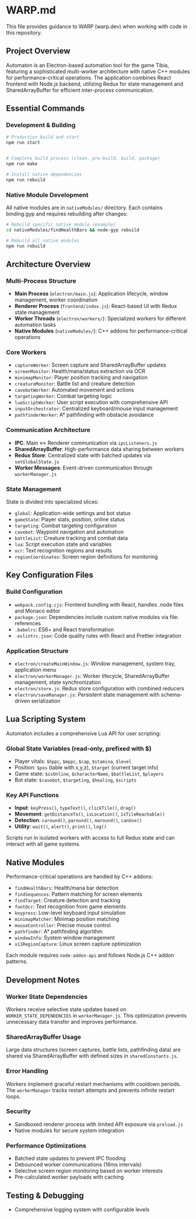 # WARP.md

This file provides guidance to WARP (warp.dev) when working with code in this repository.

## Project Overview

Automaton is an Electron-based automation tool for the game Tibia, featuring a sophisticated multi-worker architecture with native C++ modules for performance-critical operations. The application combines React frontend with Node.js backend, utilizing Redux for state management and SharedArrayBuffer for efficient inter-process communication.

## Essential Commands

### Development & Building

```bash
# Production build and start
npm run start


# Complete build process (clean, pre-build, build, package)
npm run make

# Install native dependencies
npm run rebuild
```

### Native Module Development

All native modules are in `nativeModules/` directory. Each contains binding.gyp and requires rebuilding after changes:

```bash
# Rebuild specific native module (example)
cd nativeModules/findHealthBars && node-gyp rebuild

# Rebuild all native modules
npm run rebuild
```

## Architecture Overview

### Multi-Process Structure

- **Main Process** (`electron/main.js`): Application lifecycle, window management, worker coordination
- **Renderer Process** (`frontend/index.js`): React-based UI with Redux state management
- **Worker Threads** (`electron/workers/`): Specialized workers for different automation tasks
- **Native Modules** (`nativeModules/`): C++ addons for performance-critical operations

### Core Workers

- `captureWorker`: Screen capture and SharedArrayBuffer updates
- `screenMonitor`: Health/mana/status extraction via OCR
- `minimapMonitor`: Player position tracking and navigation
- `creatureMonitor`: Battle list and creature detection
- `cavebotWorker`: Automated movement and actions
- `targetingWorker`: Combat targeting logic
- `luaScriptWorker`: User script execution with comprehensive API
- `inputOrchestrator`: Centralized keyboard/mouse input management
- `pathfinderWorker`: A\* pathfinding with obstacle avoidance

### Communication Architecture

- **IPC**: Main ↔ Renderer communication via `ipcListeners.js`
- **SharedArrayBuffer**: High-performance data sharing between workers
- **Redux Store**: Centralized state with batched updates via `setGlobalState.js`
- **Worker Messages**: Event-driven communication through `workerManager.js`

### State Management

State is divided into specialized slices:

- `global`: Application-wide settings and bot status
- `gameState`: Player stats, position, online status
- `targeting`: Combat targeting configuration
- `cavebot`: Waypoint navigation and automation
- `battleList`: Creature tracking and combat data
- `lua`: Script execution state and variables
- `ocr`: Text recognition regions and results
- `regionCoordinates`: Screen region definitions for monitoring

## Key Configuration Files

### Build Configuration

- `webpack.config.cjs`: Frontend bundling with React, handles .node files and Monaco editor
- `package.json`: Dependencies include custom native modules via file: references
- `.babelrc`: ES6+ and React transformation
- `.eslintrc.json`: Code quality rules with React and Prettier integration

### Application Structure

- `electron/createMainWindow.js`: Window management, system tray, application menu
- `electron/workerManager.js`: Worker lifecycle, SharedArrayBuffer management, state synchronization
- `electron/store.js`: Redux store configuration with combined reducers
- `electron/saveManager.js`: Persistent state management with schema-driven serialization

## Lua Scripting System

Automaton includes a comprehensive Lua API for user scripting:

### Global State Variables (read-only, prefixed with $)

- Player vitals: `$hppc`, `$mppc`, `$cap`, `$stamina`, `$level`
- Position: `$pos` (table with x,y,z), `$target` (current target info)
- Game state: `$isOnline`, `$characterName`, `$battleList`, `$players`
- Bot state: `$cavebot`, `$targeting`, `$healing`, `$scripts`

### Key API Functions

- **Input**: `keyPress()`, `typeText()`, `clickTile()`, `drag()`
- **Movement**: `getDistanceTo()`, `isLocation()`, `isTileReachable()`
- **Detection**: `caround()`, `paround()`, `maround()`, `canUse()`
- **Utility**: `wait()`, `alert()`, `print()`, `log()`

Scripts run in isolated workers with access to full Redux state and can interact with all game systems.

## Native Modules

Performance-critical operations are handled by C++ addons:

- `findHealthBars`: Health/mana bar detection
- `findSequences`: Pattern matching for screen elements
- `findTarget`: Creature detection and tracking
- `fontOcr`: Text recognition from game elements
- `keypress`: Low-level keyboard input simulation
- `minimapMatcher`: Minimap position matching
- `mouseController`: Precise mouse control
- `pathfinder`: A\* pathfinding algorithm
- `windowInfo`: System window management
- `x11RegionCapture`: Linux screen capture optimization

Each module requires `node-addon-api` and follows Node.js C++ addon patterns.

## Development Notes

### Worker State Dependencies

Workers receive selective state updates based on `WORKER_STATE_DEPENDENCIES` in `workerManager.js`. This optimization prevents unnecessary data transfer and improves performance.

### SharedArrayBuffer Usage

Large data structures (screen captures, battle lists, pathfinding data) are shared via SharedArrayBuffer with defined sizes in `sharedConstants.js`.

### Error Handling

Workers implement graceful restart mechanisms with cooldown periods. The `workerManager` tracks restart attempts and prevents infinite restart loops.

### Security

- Sandboxed renderer process with limited API exposure via `preload.js`
- Native modules for secure system integration

### Performance Optimizations

- Batched state updates to prevent IPC flooding
- Debounced worker communications (16ms intervals)
- Selective screen region monitoring based on worker interests
- Pre-calculated worker payloads with caching

## Testing & Debugging

- Comprehensive logging system with configurable levels
